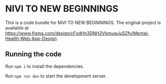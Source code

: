 # NIVI TO NEW BEGINNINGS

This is a code bundle for NIVI TO NEW BEGINNINGS. The original project is available at https://www.figma.com/design/cFsdHn3DNH2VkmuwJu5Zfy/Mental-Health-Web-App-Design.

## Running the code

Run `npm i` to install the dependencies.

Run `npm run dev` to start the development server.
